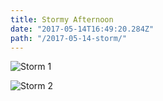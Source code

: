 ```yaml
---
title: Stormy Afternoon
date: "2017-05-14T16:49:20.284Z"
path: "/2017-05-14-storm/"
---
```


![Storm 1](/2017-05-14-storm/animation-2017-05-14_16-49-20.gif)

![Storm 2](/2017-05-14-storm/animation-2017-05-14_17-01-53.gif)

